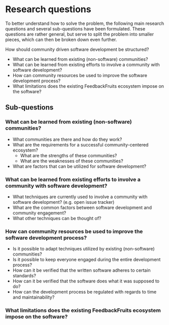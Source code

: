 # Research questions
To better understand how to solve the problem, the following main research questions and several sub-questions have been formulated. These questions are rather general, but serve to split the problem into smaller pieces, which can then be broken down even further.

How should community driven software development be structured?
- What can be learned from existing (non-software) communities?
- What can be learned from existing efforts to involve a community with software development?
- How can community resources be used to improve the software development process?
- What limitations does the existing FeedbackFruits ecosystem impose on the software?

## Sub-questions

### What can be learned from existing (non-software) communities?
- What communities are there and how do they work?
- What are the requirements for a successful community-centered ecosystem?
  - What are the strengths of these communities?
  - What are the weaknesses of these communities?
- What are factors that can be utilized for software development?

### What can be learned from existing efforts to involve a community with software development?
- What techniques are currently used to involve a community with software development? (e.g. open issue tracker)
- What are the common factors between software development and community engagement?
- What other techniques can be thought of?

### How can community resources be used to improve the software development process?
- Is it possible to adapt techniques utilized by existing (non-software) communities?
- Is it possible to keep everyone engaged during the entire development process?
- How can it be verified that the written software adheres to certain standards?
- How can it be verified that the software does what it was supposed to do?
- How can the development process be regulated with regards to time and maintainability?

### What limitations does the existing FeedbackFruits ecosystem impose on the software?
